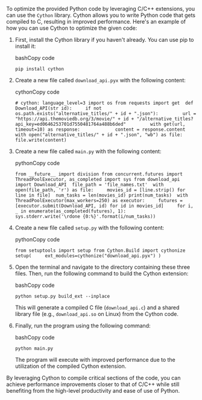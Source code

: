 To optimize the provided Python code by leveraging C/C++ extensions, you can use the `Cython` library. Cython allows you to write Python code that gets compiled to C, resulting in improved performance. Here's an example of how you can use Cython to optimize the given code:

1.  First, install the Cython library if you haven't already. You can use pip to install it:
    
    bashCopy code
    
    `pip install cython`
    
2.  Create a new file called `download_api.pyx` with the following content:
    
    cythonCopy code
    
    `# cython: language_level=3 import os from requests import get  def Download_API(str id):     if not os.path.exists("alternative_titles/" + id + ".json"):         url = "https://api.themoviedb.org/3/movie/" + id + "/alternative_titles?api_key=ed0646253701d7550481764a488b6ded"         with get(url, timeout=10) as response:             content = response.content             with open("alternative_titles/" + id + ".json", "wb") as file:                 file.write(content)`
    
3.  Create a new file called `main.py` with the following content:
    
    pythonCopy code
    
    `from __future__ import division from concurrent.futures import ThreadPoolExecutor, as_completed import sys from download_api import Download_API  file_path = 'file_names.txt'  with open(file_path, 'r') as file:     movies_id = [line.strip() for line in file]  num_tasks = len(movies_id) print(num_tasks)  with ThreadPoolExecutor(max_workers=250) as executor:     futures = [executor.submit(Download_API, id) for id in movies_id]     for i, _ in enumerate(as_completed(futures), 1):         sys.stderr.write('\rdone {0:%}'.format(i/num_tasks))`
    
4.  Create a new file called `setup.py` with the following content:
    
    pythonCopy code
    
    `from setuptools import setup from Cython.Build import cythonize  setup(     ext_modules=cythonize("download_api.pyx") )`
    
5.  Open the terminal and navigate to the directory containing these three files. Then, run the following command to build the Cython extension:
    
    bashCopy code
    
    `python setup.py build_ext --inplace`
    
    This will generate a compiled C file (`download_api.c`) and a shared library file (e.g., `download_api.so` on Linux) from the Cython code.
    
6.  Finally, run the program using the following command:
    
    bashCopy code
    
    `python main.py`
    
    The program will execute with improved performance due to the utilization of the compiled Cython extension.
    

By leveraging Cython to compile critical sections of the code, you can achieve performance improvements closer to that of C/C++ while still benefiting from the high-level productivity and ease of use of Python.
